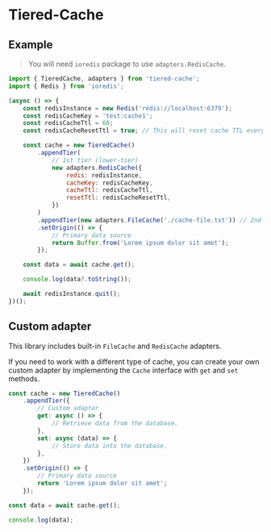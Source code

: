 # Tiered-Cache

## Example

> You will need `ioredis` package to use `adapters.RedisCache`.

```javascript
import { TieredCache, adapters } from 'tiered-cache';
import { Redis } from 'ioredis';

(async () => {
    const redisInstance = new Redis('redis://localhost:6379');
    const redisCacheKey = 'test:cache1';
    const redisCacheTtl = 60;
    const redisCacheResetTtl = true; // This will reset cache TTL every time the cached data is retrieved. (Default: false)

    const cache = new TieredCache()
        .appendTier(
            // 1st tier (lower-tier)
            new adapters.RedisCache({
                redis: redisInstance,
                cacheKey: redisCacheKey,
                cacheTtl: redisCacheTtl,
                resetTtl: redisCacheResetTtl,
            })
        )
        .appendTier(new adapters.FileCache('./cache-file.txt')) // 2nd tier (upper-tier)
        .setOrigin(() => {
            // Primary data source
            return Buffer.from('Lorem ipsum dolor sit amet');
        });

    const data = await cache.get();

    console.log(data?.toString());

    await redisInstance.quit();
})();
```

## Custom adapter

This library includes built-in `FileCache` and `RedisCache` adapters.

If you need to work with a different type of cache, you can create your own custom adapter by implementing the `Cache` interface with `get` and `set` methods.

```javascript
const cache = new TieredCache()
    .appendTier({
        // Custom adapter
        get: async () => {
            // Retrieve data from the database.
        },
        set: async (data) => {
            // Store data into the database.
        },
    })
    .setOrigin(() => {
        // Primary data source
        return 'Lorem ipsum dolor sit amet';
    });

const data = await cache.get();

console.log(data);
```
